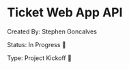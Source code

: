 # Ticket Web App API

Created By: Stephen Goncalves

Status: In Progress 🙌

Type: Project Kickoff 🚀
